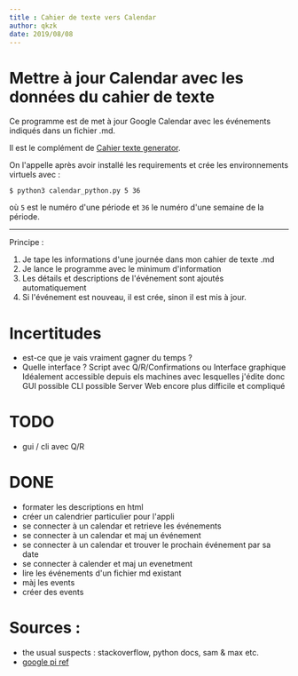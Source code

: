 ```yaml
---
title : Cahier de texte vers Calendar
author: qkzk
date: 2019/08/08
---
```


# Mettre à jour Calendar avec les données du cahier de texte

Ce programme est de met à jour Google Calendar avec les événements indiqués
dans un fichier .md.

Il est le complément de [Cahier texte generator](https://github.com/qkzk/cahier_texte_generator).

On l'appelle après avoir installé les requirements et crée les environnements
virtuels avec :

```shell
$ python3 calendar_python.py 5 36
```

où `5` est le numéro d'une période et `36` le numéro d'une semaine de la
période.

---


Principe :

1. Je tape les informations d'une journée dans mon cahier de texte .md
2. Je lance le programme avec le minimum d'information
3. Les détails et descriptions de l'événement sont ajoutés automatiquement
4. Si l'événement est nouveau, il est crée, sinon il est mis à jour.


# Incertitudes
* est-ce que je vais vraiment gagner du temps ?
* Quelle interface ? Script avec Q/R/Confirmations ou Interface graphique
    Idéalement accessible depuis els machines avec lesquelles j'édite donc
    GUI possible
    CLI possible
    Server Web encore plus difficile et compliqué

# TODO
* gui / cli avec Q/R

# DONE
* formater les descriptions en html
* créer un calendrier particulier pour l'appli
* se connecter à un calendar et retrieve les événements
* se connecter à un calendar et maj un événement
* se connecter à un calendar et trouver le prochain événement par sa date
* se connecter à calender et maj un evenetment
* lire les événements d'un fichier md existant
* màj les events
* créer des events

# Sources :

* the usual suspects : stackoverflow, python docs, sam & max etc.
* [google pi ref](https://developers.google.com/calendar/quickstart/python?authuser=2)
